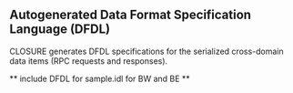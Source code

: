 ## Autogenerated Data Format Specification Language (DFDL)

CLOSURE generates DFDL specifications for the serialized cross-domain data
items (RPC requests and responses).

** include DFDL for sample.idl for BW and BE **

